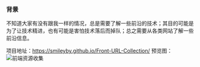 ### 背景
不知道大家有没有跟我一样的情况，总是需要了解一些前沿的技术；其目的可能是为了让技术精进，也有可能是害怕技术落后而掉队；总之需要从各类网站了解一些前沿信息。

项目地址：https://smileyby.github.io/Front-URL-Collection/
预览图：
![前端资源收集](https://s2.ax1x.com/2019/05/07/Er47jJ.png)
